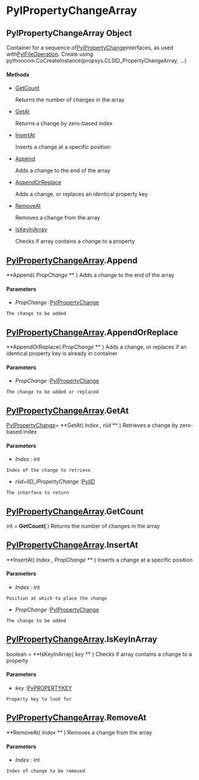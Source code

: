 # PyIPropertyChangeArray

## PyIPropertyChangeArray Object

Container for a sequence of[PyIPropertyChange](#pyipropertychange)interfaces, as used with[PyIFileOperation](#pyifileoperation)\.
Create using pythoncom\.CoCreateInstance\(propsys\.CLSID\_PropertyChangeArray, \.\.\.\)

#### Methods


  - [GetCount](PyIPropertyChangeArray.md#pyipropertychangearraygetcount)

    Returns the number of changes in the array&nbsp;

  - [GetAt](PyIPropertyChangeArray.md#pyipropertychangearraygetat)

    Returns a change by zero-based index&nbsp;

  - [InsertAt](PyIPropertyChangeArray.md#pyipropertychangearrayinsertat)

    Inserts a change at a specific position&nbsp;

  - [Append](PyIPropertyChangeArray.md#pyipropertychangearrayappend)

    Adds a change to the end of the array&nbsp;

  - [AppendOrReplace](PyIPropertyChangeArray.md#pyipropertychangearrayappendorreplace)

    Adds a change, or replaces an identical property key&nbsp;

  - [RemoveAt](PyIPropertyChangeArray.md#pyipropertychangearrayremoveat)

    Removes a change from the array&nbsp;

  - [IsKeyInArray](PyIPropertyChangeArray.md#pyipropertychangearrayiskeyinarray)

    Checks if array contains a change to a property&nbsp;

## [PyIPropertyChangeArray](#pyipropertychangearray)\.Append

 **Append\( *PropChange* ** \)
Adds a change to the end of the array

#### Parameters


  -  *PropChange* :[PyIPropertyChange](#pyipropertychange)

    The change to be added

## [PyIPropertyChangeArray](#pyipropertychangearray)\.AppendOrReplace

 **AppendOrReplace\( *PropChange* ** \)
Adds a change, or replaces if an identical property key is already in container

#### Parameters


  -  *PropChange* :[PyIPropertyChange](#pyipropertychange)

    The change to be added or replaced

## [PyIPropertyChangeArray](#pyipropertychangearray)\.GetAt

[PyIPropertyChange](#pyipropertychange)\= **GetAt\( *Index*  *, riid* ** \)
Retrieves a change by zero-based index

#### Parameters


  -  *Index* : int

    Index of the change to retrieve

  -  *riid\=IID\_IPropertyChange* :[PyIID](#pyiid)

    The interface to return

## [PyIPropertyChangeArray](#pyipropertychangearray)\.GetCount

int \= **GetCount\(** \)
Returns the number of changes in the array

## [PyIPropertyChangeArray](#pyipropertychangearray)\.InsertAt

 **InsertAt\( *Index*  *, PropChange* ** \)
Inserts a change at a specific position

#### Parameters


  -  *Index* : int

    Position at which to place the change

  -  *PropChange* :[PyIPropertyChange](#pyipropertychange)

    The change to be added

## [PyIPropertyChangeArray](#pyipropertychangearray)\.IsKeyInArray

boolean \= **IsKeyInArray\( *key* ** \)
Checks if array contains a change to a property

#### Parameters


  -  *key* :[PyPROPERTYKEY](#pypropertykey)

    Property key to look for

## [PyIPropertyChangeArray](#pyipropertychangearray)\.RemoveAt

 **RemoveAt\( *Index* ** \)
Removes a change from the array

#### Parameters


  -  *Index* : int

    Index of change to be removed